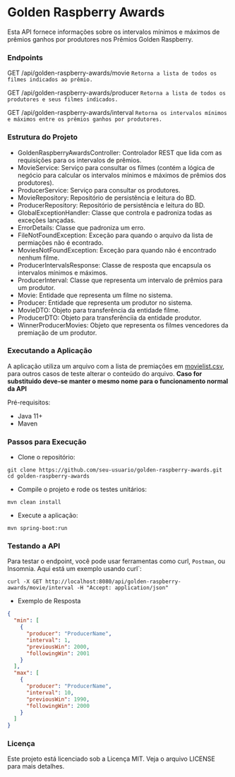 # Golden Raspberry Awards
Esta API fornece informações sobre os intervalos mínimos e máximos de prêmios ganhos por produtores nos Prêmios Golden Raspberry.

### Endpoints

GET /api/golden-raspberry-awards/movie
`Retorna a lista de todos os filmes indicados ao prêmio.`

GET /api/golden-raspberry-awards/producer
`Retorna a lista de todos os produtores e seus filmes indicados.`

GET /api/golden-raspberry-awards/interval
`Retorna os intervalos mínimos e máximos entre os prêmios ganhos por produtores.`


### Estrutura do Projeto

- GoldenRaspberryAwardsController: Controlador REST que lida com as requisições para os intervalos de prêmios.
- MovieService: Serviço para consultar os filmes (contém a lógica de negócio para calcular os intervalos mínimos e máximos de prêmios dos produtores).
- ProducerService: Serviço para consultar os produtores.
- MovieRepository: Repositório de persistência e leitura do BD.
- ProducerRepository: Repositório de persistência e leitura do BD.
- GlobalExceptionHandler: Classe que controla e padroniza todas as exceções lançadas.
- ErrorDetails: Classe que padroniza um erro.
- FileNotFoundException: Exceção para quando o arquivo da lista de permiações não é econtrado.
- MoviesNotFoundException: Exceção para quando não é encontrado nenhum filme.
- ProducerIntervalsResponse: Classe de resposta que encapsula os intervalos mínimos e máximos.
- ProducerInterval: Classe que representa um intervalo de prêmios para um produtor.
- Movie: Entidade que representa um filme no sistema.
- Producer: Entidade que representa um produtor no sistema.
- MovieDTO: Objeto para transferência da entidade filme.
- ProducerDTO: Objeto para transferênciia da entidade produtor.
- WinnerProducerMovies: Objeto que representa os filmes vencedores da premiação de um produtor.

### Executando a Aplicação

A aplicação utiliza um arquivo com a lista de premiações em [movielist.csv](https://github.com/LucasVander/api-golden-raspberry-awards/blob/main/golden-raspberry-awards/src/main/resources/movielist.csv),
para outros casos de teste alterar o conteúdo do arquivo. **Caso for substituido deve-se manter o mesmo nome para o funcionamento normal da API**

Pré-requisitos:

- Java 11+
- Maven

### Passos para Execução

- Clone o repositório:

```
git clone https://github.com/seu-usuario/golden-raspberry-awards.git
cd golden-raspberry-awards
```

- Compile o projeto e rode os testes unitários:

```
mvn clean install
````

- Execute a aplicação:

```
mvn spring-boot:run
```

### Testando a API
Para testar o endpoint, você pode usar ferramentas como curl, `Postman`, ou Insomnia. Aqui está um exemplo usando curl`:

```
curl -X GET http://localhost:8080/api/golden-raspberry-awards/movie/interval -H "Accept: application/json"
```

- Exemplo de Resposta

```json
{
  "min": [
    {
      "producer": "ProducerName",
      "interval": 1,
      "previousWin": 2000,
      "followingWin": 2001
    }
  ],
  "max": [
    {
      "producer": "ProducerName",
      "interval": 10,
      "previousWin": 1990,
      "followingWin": 2000
    }
  ]
}
```

### Licença
Este projeto está licenciado sob a Licença MIT. Veja o arquivo LICENSE para mais detalhes.
